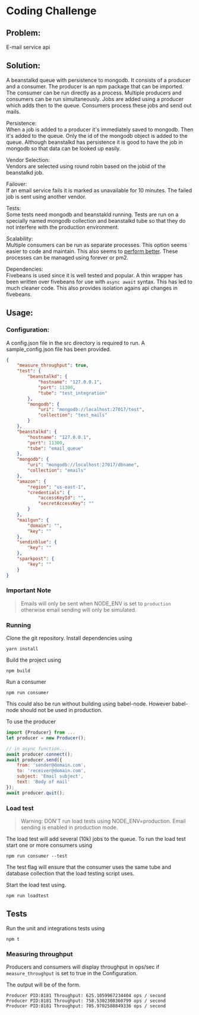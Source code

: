 # Coding Challenge

## Problem:
E-mail service api

## Solution:  
A beanstalkd queue with persistence to mongodb. It consists of a producer and a consumer. The producer is an npm package that can be imported. The consumer can be run directly as a process. Multiple producers and consumers can be run simultaneously. Jobs are added using a producer which adds then to the queue. Consumers process these jobs and send out mails.

Persistence:  
When a job is added to a producer it's immediately saved to mongodb. Then it's added to the queue. Only the id of the mongodb object is added to the queue. Although beanstalkd has persistence it is good to have the job in mongodb so that data can be looked up easily.

Vendor Selection:  
Vendors are selected using round robin based on the jobid of the beanstalkd job.

Failover:  
If an email service fails it is marked as unavailable for 10 minutes. The failed job is sent using another vendor.

Tests:  
Some tests need mongodb and beanstakld running. Tests are run on a specially named mongodb collection and beanstalkd tube so that they do not interfere with the production environment.

Scalability:  
Multiple consumers can be run as separate processes. This option seems easier to code and maintain. This also seems to [perform better](https://medium.com/@fermads/node-js-process-load-balancing-comparing-cluster-iptables-and-nginx-6746aaf38272). These processes can be managed using forever or pm2.

Dependencies:  
Fivebeans is used since it is well tested and popular. A thin wrapper has been written over fivebeans for use with `async await` syntax. This has led to much cleaner code. This also provides isolation agains api changes in fivebeans.


## Usage:  
### Configuration:
A config.json file in the src directory is required to run. A sample_config.json file has been provided.
```json
{
    "measure_throughput": true,
    "test": {
        "beanstalkd": {
            "hostname": "127.0.0.1",
            "port": 11300,
            "tube": "test_integration"
        },
        "mongodb": {
            "uri": "mongodb://localhost:27017/test",
            "collection": "test_mails"
        }
    },
    "beanstalkd": {
        "hostname": "127.0.0.1",
        "port": 11300,
        "tube": "email_queue"
    },
    "mongodb": {
        "uri": "mongodb://localhost:27017/dbname",
        "collection": "emails"
    },
    "amazon": {
        "region": "us-east-1",
        "credentials": {
            "accessKeyId": "",
            "secretAccessKey": ""
        }
    },
    "mailgun": {
        "domain": "",
        "key": ""
    },
    "sendinblue": {
        "key": ""
    },
    "sparkpost": {
        "key": ""
    }
}
```

### Important Note
> Emails will only be sent when NODE_ENV is set to `production` otherwise email sending will only be simulated.

### Running
Clone the git repository. Install dependencies using
```
yarn install
```  
Build the project using
```
npm build
```  
Run a consumer
```
npm run consumer
```  

This could also be run without building using babel-node. However babel-node should not be used in production.

To use the producer  
```javascript
import {Producer} from ...  
let producer = new Producer();

// in async function...
await producer.connect();
await producer.send({
    from: 'sender@domain.com',
    to: 'receiver@domain.com',
    subject: 'Email subject',
    text: 'Body of mail'
});
await producer.quit();
```

### Load test
> Warning: DON'T run load tests using NODE_ENV=production. Email sending is enabled in production mode.

The load test will add several (10k) jobs to the queue. To run the load test start one or more consumers using
```
npm run consumer --test
```
The test flag will ensure that the consumer uses the same tube and database collection that the load testing script uses.

Start the load test using.
```
npm run loadtest
```

## Tests  
Run the unit and integrations tests using
```
npm t
```  

### Measuring throughput
Producers and consumers will display throughput in ops/sec if `measure_throughput` is set to true in the Configuration.

The output will be of the form.
```
Producer PID:8181 Throughput: 625.1059967234404 ops / second
Producer PID:8181 Throughput: 758.5302308360799 ops / second
Producer PID:8181 Throughput: 705.9702588849336 ops / second

```
